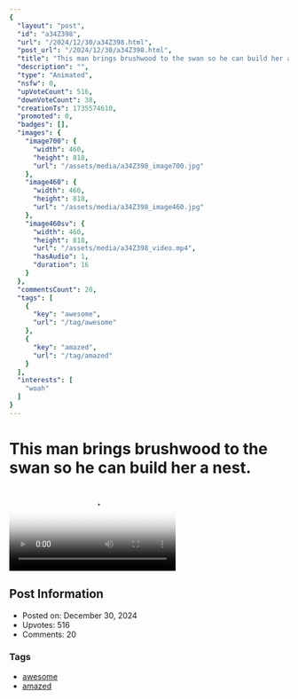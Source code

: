 ```yaml
---
{
  "layout": "post",
  "id": "a34Z398",
  "url": "/2024/12/30/a34Z398.html",
  "post_url": "/2024/12/30/a34Z398.html",
  "title": "This man brings brushwood to the swan so he can build her a nest.",
  "description": "",
  "type": "Animated",
  "nsfw": 0,
  "upVoteCount": 516,
  "downVoteCount": 38,
  "creationTs": 1735574610,
  "promoted": 0,
  "badges": [],
  "images": {
    "image700": {
      "width": 460,
      "height": 818,
      "url": "/assets/media/a34Z398_image700.jpg"
    },
    "image460": {
      "width": 460,
      "height": 818,
      "url": "/assets/media/a34Z398_image460.jpg"
    },
    "image460sv": {
      "width": 460,
      "height": 818,
      "url": "/assets/media/a34Z398_video.mp4",
      "hasAudio": 1,
      "duration": 16
    }
  },
  "commentsCount": 20,
  "tags": [
    {
      "key": "awesome",
      "url": "/tag/awesome"
    },
    {
      "key": "amazed",
      "url": "/tag/amazed"
    }
  ],
  "interests": [
    "woah"
  ]
}
---
```


# This man brings brushwood to the swan so he can build her a nest.

<video controls playsinline loop poster="/assets/media/a34Z398_image460.jpg">
  <source src="/assets/media/a34Z398_video.mp4" type="video/mp4">
  Your browser does not support the video tag.
</video>

## Post Information

- Posted on: December 30, 2024
- Upvotes: 516
- Comments: 20

### Tags

- [awesome](/tag/awesome)
- [amazed](/tag/amazed)
